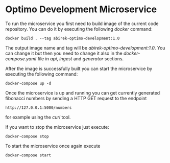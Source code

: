 # Optimo Development Microservice


To run the microservice you first need to build image of the current code repository.
You can do it by executing the following *docker* command:

`docker build . --tag abirek-optimo-development:1.0`

The output image name and tag will be *abirek-optimo-development:1.0*.
You can change it but then you need to change it also in the *docker-compose.yaml* file 
in *api*, *ingest* and *generator* sections.

After the image is successfully built you can start the microservice by executing
the following command:

`docker-compose up -d`

Once the microservice is up and running you can get currently generated fibonacci numbers
by sending a HTTP GET request to the endpoint 

`http://127.0.0.1:5000/numbers`

for example using the *curl* tool.

If you want to stop the microservice just execute:

`docker-compose stop`

To start the microservice once again execute

`docker-compose start`